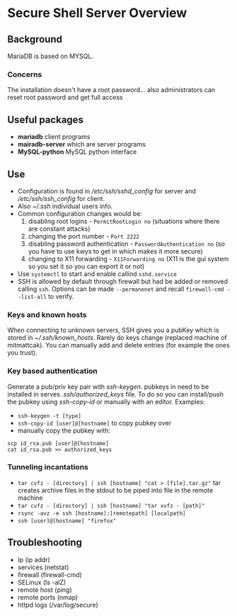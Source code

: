 # Secure Shell Server Overview

## Background 
MariaDB is based on MYSQL.

### Concerns
The installation doesn't have a root password... also administrators can reset root password and get full access

## Useful packages
- **mariadb** client programs 
- **mairadb-server** which are server programs
- **MySQL-python** MySQL python interface

## Use
- Configuration is found in _/etc/ssh/sshd\_config_ for server and _/etc/ssh/ssh\_config_ for client.
- Also _~/.ssh_ individual users info.
- Common configuration changes would be:
    1. disabling root logins - `PermitRootLogin no` (situations where there are constant attacks)
    2. changing the port number - `Port 2222`
    3. disabling password authentication - `PasswordAuthentication no` (so you have to use kwys to get in which makes it more secure)
    4. changing to X11 forwarding - `X11Forwarding no` (X11 is the gui system so you set it so you can export it or not)
- Use `systemctl` to start and enable callind `sshd.service` 
- SSH is allowed by default through firewall but had be added or removed calling `ssh`. Options can be made `--permanenet` and recall `firewall-cmd --list-all` to verify.

### Keys and known hosts
When connecting to unknown servers, SSH gives you a pubKey which is stored in _~/.ssh/known\_hosts_. Rarely do keys change (replaced machine of mitmattcak). You can manually add and delete entries (for example the ones you trust).

### Key based authentication
Generate a pub/priv key pair with _ssh-keygen_. pubkeys in need to be installed in serves _.ssh/authorized\_keys_ file. To do so you can install/push the pubkey using _ssh-copy-id_ or manually with an editor.
Examples:
- `ssh-keygen -t [type]`
- `ssh-copy-id [user]@[hostname]` to copy pubkey over
- manually copy the pubkey with:

```
scp id_rsa.pub [user]@[hostname]
cat id_rsa.pub >> authorized_keys
```

### Tunneling incantations
- `tar cvfz - [directory] | ssh [hostname] "cat > [file].tar.gz"` tar creates archive files in the stdout to be piped into file in the remote machine
- `tar cvfz - [directory] | ssh [hostname] "tar xvfz - [path]"`
- `rsync -avz -e ssh [hostname]:[remotepath] [localpath]`
- `ssh [user]@[hostname] "firefox"`

## Troubleshooting
- Ip (ip addr)
- services (netstat)
- firewall (firewall-cmd)
- SELinux (ls -alZ)
- remote host (ping)
- remote ports (nmap)
- httpd logs (/var/log/secure)